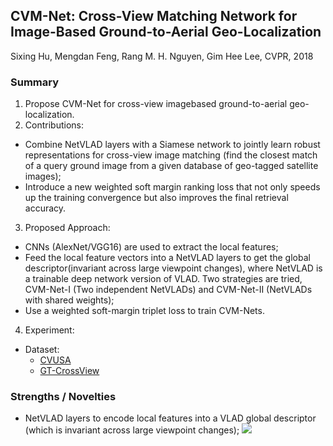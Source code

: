 ## CVM-Net: Cross-View Matching Network for Image-Based Ground-to-Aerial Geo-Localization

Sixing Hu, Mengdan Feng, Rang M. H. Nguyen, Gim Hee Lee, CVPR, 2018

### Summary
1.  Propose CVM-Net for cross-view imagebased ground-to-aerial geo-localization.
2.  Contributions:
* Combine NetVLAD layers with a Siamese network to jointly learn robust representations for cross-view image matching (find the closest match of a query ground image from a given database of geo-tagged satellite images);
* Introduce a new weighted soft margin ranking loss that not only speeds up the training convergence but also improves the final retrieval accuracy.
3.  Proposed Approach:
* CNNs (AlexNet/VGG16) are used to extract the local features;
* Feed the local feature vectors into a NetVLAD layers to get the global descriptor(invariant across large viewpoint changes), where NetVLAD is a trainable deep network version of VLAD. Two strategies are tried, CVM-Net-I (Two independent NetVLADs) and CVM-Net-II (NetVLADs with shared weights);
* Use a weighted soft-margin triplet loss to train CVM-Nets.
4. Experiment:
* Dataset: 
    * [CVUSA](http://cs.uky.edu/~jacobs/datasets/cvusa/) 
    * [GT-CrossView](https://github.com/lugiavn/gt-crossview)
### Strengths / Novelties
* NetVLAD layers to encode local features into a VLAD global descriptor (which is invariant across large viewpoint changes);
![](https://github.com/TerenceCYJ/VP-SC-papers/raw/master/images/6.png)
